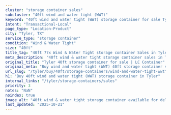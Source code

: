 ```yaml
---
cluster: "storage container sales"
subcluster: "40ft wind and water tight (WWT)"
keyword: "40ft wind and water tight (WWT) storage container for sale Tyler, TX"
intent: "Transactional-Local"
page_type: "Location-Product"
city: "Tyler, TX"
service_type: "storage container"
condition: "Wind & Water Tight"
size: "40ft"
title_tag: "40ft 77x Wind & Water Tight storage container Sales in Tyler | LC Container"
meta_description: "40ft wind & water tight storage container sales in Tyler. Fast delivery, competitive pricing. Serving storage containers area. Quote ID: 6I4. Call (214) 524-4168 for your free quote today."
original_title: "Tyler 40ft storage container for sale | LC Container"
original_meta: "Buy wind and water tight (WWT) 40ft storage container sale with local delivery in Tyler, TX. LC Container — local Since 2003. Request a fast quote today."
url_slug: "/tyler/buy/40ft/storage-containers/wind-and-water-tight-wwt"
h1: "Buy 40ft wind and water tight (WWT) storage container in Tyler"
internal_links: "/tyler/storage-containers/sales"
priority: 3
notes: "NaN"
noindex: true
image_alt: "40ft wind & water tight storage container available for delivery in Tyler"
last_updated: "2025-10-21"
---
```


<!-- TODO: Add unique city/inventory copy, images, and internal links here. -->
